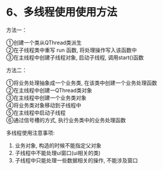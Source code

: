 # 6、多线程使用使用方法

方法一：

①创建一个类从QThread类派生<br>
②在子线程类中重写 run 函数, 将处理操作写入该函数中 <br>
③在主线程中创建子线程对象, 启动子线程, 调用start()函数<br>

方法二：

①将业务处理抽象成一个业务类, 在该类中创建一个业务处理函数<br>
②在主线程中创建一QThread类对象<br>
③在主线程中创建一个业务类对象<br>
④将业务类对象移动到子线程中 <br>
⑤在主线程中启动子线程<br>
⑥通过信号槽的方式, 执行业务类中的业务处理函数<br>

多线程使用注意事项:<br>
1. 业务对象, 构造的时候不能指定父对象
2. 子线程中不能处理ui窗口(ui相关的类)
3. 子线程中只能处理一些数据相关的操作, 不能涉及窗口 
